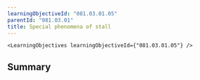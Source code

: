 ```yaml
---
learningObjectiveId: "081.03.01.05"
parentId: "081.03.01"
title: Special phenomena of stall
---
```


```tsx eval
<LearningObjectives learningObjectiveId={"081.03.01.05"} />
```

## Summary
